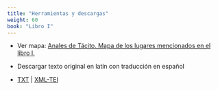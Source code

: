 ```yaml
---
title: "Herramientas y descargas"
weight: 60
book: "Libro I"
---
```


- Ver mapa: [Anales de Tácito. Mapa de los lugares mencionados en el libro I.](mapas/anales-de-tacito/)

- Descargar texto original en latín con traducción en español

- <a href="https://corpusabierto.com/libros/anales-de-tacito/formatos/lib-i/txt/.txt" target="_blank">TXT</a> | <a href="https://corpusabierto.com/libros/anales-de-tacito/formatos/lib-i/xml-tei/.xml" target="_blank">XML-TEI</a>